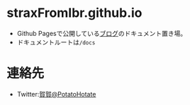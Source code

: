 # straxFromIbr.github.io
- Github Pagesで公開している[ブログ](https://straxfromibr.github.io)のドキュメント置き場。
- ドキュメントルートは`/docs`

# 連絡先
- Twitter:[賀賀@PotatoHotate](https://twitter.com/PotatoHotate)

